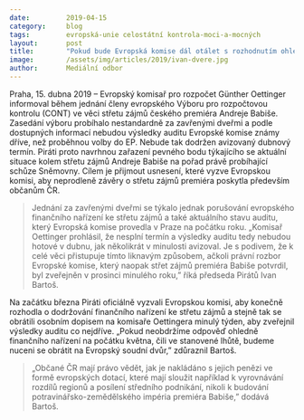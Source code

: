 ```yaml
---
date:         2019-04-15
category:     blog
tags:         evropská-unie celostátní kontrola-moci-a-mocných
layout:       post
title:        "Pokud bude Evropská komise dál otálet s rozhodnutím ohledně střetu zájmů premiéra Babiše, obrátí se Piráti na Evropský soudní dvůr"
image:        /assets/img/articles/2019/ivan-dvere.jpg
author:       Mediální odbor
---
```



Praha, 15. dubna 2019 – Evropský komisař pro rozpočet Günther Oettinger informoval během jednání členy evropského Výboru pro rozpočtovou kontrolu (CONT) ve věci střetu zájmů českého premiéra Andreje Babiše. Zasedání výboru probíhalo nestandardně za zavřenými dveřmi a podle dostupných informací nebudou výsledky auditu Evropské komise známy dříve, než proběhnou volby do EP. Nebude tak dodržen avizovaný dubnový termín. Piráti proto navrhnou zařazení pevného bodu týkajícího se aktuální situace kolem střetu zájmů Andreje Babiše na pořad právě probíhající schůze Sněmovny. Cílem je přijmout usnesení, které vyzve Evropskou komisi, aby neprodleně závěry o střetu zájmů premiéra poskytla především občanům ČR.  

> Jednání za zavřenými dveřmi se týkalo jednak porušování evropského finančního nařízení ke střetu zájmů a také aktuálního stavu auditu, který Evropská komise provedla v Praze na počátku roku. „Komisař Oettinger prohlásil, že nesplní termín a výsledky auditu tedy nebudou hotové v dubnu, jak několikrát v minulosti avizoval. Je s podivem, že k celé věci přistupuje tímto liknavým způsobem, ačkoli právní rozbor Evropské komise, který naopak střet zájmů premiéra Babiše potvrdil, byl zveřejněn v prosinci minulého roku,” říká předseda Pirátů Ivan Bartoš. 

Na začátku března Piráti oficiálně vyzvali Evropskou komisi, aby konečně rozhodla o dodržování finančního nařízení ke střetu zájmů a stejně tak se obrátili osobním dopisem na komisaře Oettingera minulý týden, aby zveřejnil výsledky auditu co nejdříve. „Pokud neobdržíme odpověď ohledně finančního nařízení na počátku května, čili ve stanovené lhůtě, budeme nuceni se obrátit na Evropský soudní dvůr,” zdůraznil Bartoš.  

> „Občané ČR mají právo vědět, jak je nakládáno s jejich penězi ve formě evropských dotací, které mají sloužit například k vyrovnávání rozdílů regionů a posílení středního podnikání, nikoli k budování potravinářsko-zemědělského impéria premiéra Babiše,” dodává Bartoš.   

